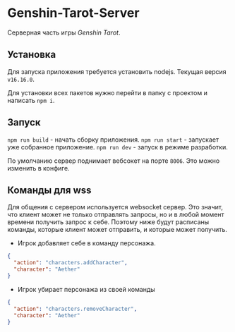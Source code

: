 # Genshin-Tarot-Server

Серверная часть игры _Genshin Tarot_.

## Установка

Для запуска приложения требуется установить nodejs. Текущая версия `v16.16.0`.

Для установки всех пакетов нужно перейти в папку с проектом и написать `npm i`.

## Запуск

`npm run build` - начать сборку приложения.
`npm run start` - запускает уже собранное приложение.
`npm run dev` - запуск в режиме разработки.

По умолчанию сервер поднимает вебсокет на порте `8006`. Это можно изменить в конфиге.

## Команды для wss

Для общения с сервером используется websocket сервер. Это значит, что клиент может не только отправлять запросы, но и в любой момент времени получить запрос к себе. Поэтому ниже будут расписаны команды, которые клиент может отправить, и которые может получить.

- Игрок добавляет себе в команду персонажа.

```json
{
  "action": "characters.addCharacter",
  "character": "Aether"
}
```

- Игрок убирает персонажа из своей команды

```json
{
  "action": "characters.removeCharacter",
  "character": "Aether"
}
```
